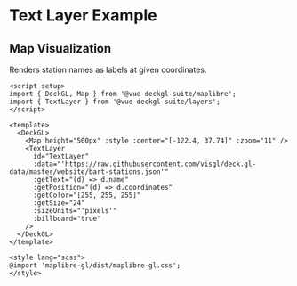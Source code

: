 <script setup>
import { DeckGL, Map } from '@vue-deckgl-suite/maplibre';
import { TextLayer } from '@vue-deckgl-suite/layers';
import 'maplibre-gl/dist/maplibre-gl.css';
</script>

# Text Layer Example

## Map Visualization
Renders station names as labels at given coordinates.

<ClientOnly>
<DeckGL>
  <Map
    height="400px"
    :style="`https://basemaps.cartocdn.com/gl/dark-matter-gl-style/style.json`"
    :center="[-122.4, 37.74]"
    :zoom="11"
    :max-zoom="20"
    :pitch="30"
    :bearing="0"
  />
  <TextLayer
    id="TextLayer"
    :data="'https://raw.githubusercontent.com/visgl/deck.gl-data/master/website/bart-stations.json'"
    :getText="(d) => d.name"
    :getPosition="(d) => d.coordinates"
    :getColor="[255, 255, 255]"
    :getSize="24"
    :sizeUnits="'pixels'"
    :billboard="true"
  />
</DeckGL>
</ClientOnly>

```vue
<script setup>
import { DeckGL, Map } from '@vue-deckgl-suite/maplibre';
import { TextLayer } from '@vue-deckgl-suite/layers';
</script>

<template>
  <DeckGL>
    <Map height="500px" :style :center="[-122.4, 37.74]" :zoom="11" />
    <TextLayer
      id="TextLayer"
      :data="'https://raw.githubusercontent.com/visgl/deck.gl-data/master/website/bart-stations.json'"
      :getText="(d) => d.name"
      :getPosition="(d) => d.coordinates"
      :getColor="[255, 255, 255]"
      :getSize="24"
      :sizeUnits="'pixels'"
      :billboard="true"
    />
  </DeckGL>
</template>

<style lang="scss">
@import 'maplibre-gl/dist/maplibre-gl.css';
</style>
```